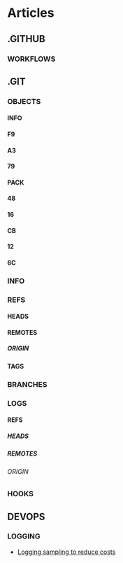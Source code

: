 # Articles

## .GITHUB


### WORKFLOWS


## .GIT


### OBJECTS


#### INFO


#### F9


#### A3


#### 79


#### PACK


#### 48


#### 16


#### CB


#### 12


#### 6C


### INFO


### REFS


#### HEADS


#### REMOTES


##### ORIGIN


#### TAGS


### BRANCHES


### LOGS


#### REFS


##### HEADS


##### REMOTES


###### ORIGIN


### HOOKS


## DEVOPS


### LOGGING

- [Logging sampling to reduce costs](DevOps/Logging/Logging_sampling_to_reduce_costs.md)

